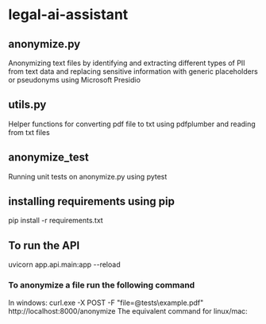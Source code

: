 # legal-ai-assistant
## anonymize.py
Anonymizing text files by identifying and extracting different types of PII from text data and replacing sensitive information with generic placeholders or pseudonyms using Microsoft Presidio
## utils.py
Helper functions for converting pdf file to txt using pdfplumber and reading from txt files  
## anonymize_test
Running unit tests on anonymize.py using pytest
## installing requirements using pip
pip install -r requirements.txt
## To run the API
uvicorn app.api.main:app --reload  
### To anonymize a file run the following command 
In windows: curl.exe -X POST -F "file=@tests\example.pdf" http://localhost:8000/anonymize
The equivalent command for linux/mac: 